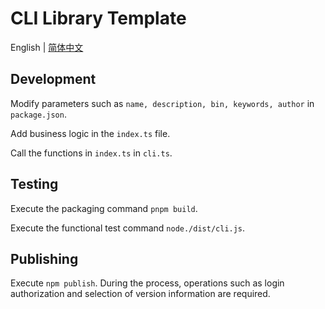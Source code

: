 # CLI Library Template

English | [简体中文](./README_zh.md)

## Development

Modify parameters such as `name, description, bin, keywords, author` in `package.json`.

Add business logic in the `index.ts` file.

Call the functions in `index.ts` in `cli.ts`.

## Testing

Execute the packaging command `pnpm build`.

Execute the functional test command `node./dist/cli.js`.

## Publishing

Execute `npm publish`. During the process, operations such as login authorization and selection of version information are required.
